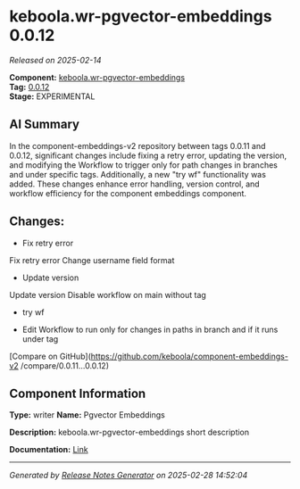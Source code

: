#  keboola.wr-pgvector-embeddings 0.0.12

_Released on 2025-02-14_

**Component:** [keboola.wr-pgvector-embeddings](https://github.com/keboola/component-embeddings-v2)  
**Tag:** [0.0.12](https://github.com/keboola/component-embeddings-v2/releases/tag/0.0.12)  
**Stage:** EXPERIMENTAL


## AI Summary
In the component-embeddings-v2 repository between tags 0.0.11 and 0.0.12, significant changes include fixing a retry error, updating the version, and modifying the Workflow to trigger only for path changes in branches and under specific tags. Additionally, a new "try wf" functionality was added. These changes enhance error handling, version control, and workflow efficiency for the component embeddings component.



## Changes:


- Fix retry error 

Fix retry error
Change username field format




- Update version 

Update version
Disable workflow on main without tag




- try wf 




- Edit Workflow to run only for changes in paths in branch and if it runs under tag 




[Compare on GitHub](https://github.com/keboola/component-embeddings-v2
/compare/0.0.11...0.0.12)



## Component Information
**Type:** writer
**Name:** Pgvector Embeddings

**Description:** keboola.wr-pgvector-embeddings short description


**Documentation:** [Link](https://github.com/keboola/component-embeddings-v2/blob/master/README.md)



---
_Generated by [Release Notes Generator](https://github.com/keboola/release-notes-generator)
on 2025-02-28 14:52:04_